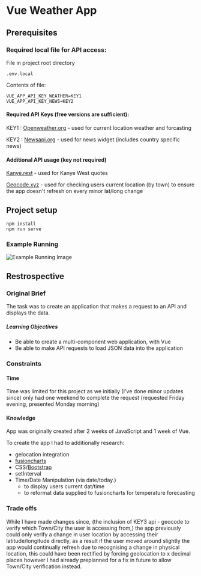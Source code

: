 # Vue Weather App

## Prerequisites

### Required local file for API access:


File in project root directory

```
.env.local
``` 

Contents of file:

```
VUE_APP_API_KEY_WEATHER=KEY1
VUE_APP_API_KEY_NEWS=KEY2
```

#### Required API Keys (free versions are sufficient):

KEY1 : [Openweather.org](https://openweathermap.org/api) - used for current location weather and forcasting

KEY2 : [Newsapi.org](https://newsapi.org/) - used for news widget (includes country specific news)

#### Additional API usage (key not required)

[Kanye.rest](https://kanye.rest) - used for Kanye West quotes

[Geocode.xyz](https://geocode.xyz/api) - used for checking users current location (by town) to ensure the app doesn't refresh on every minor lat/long change

## Project setup

```
npm install
npm run serve
```

### Example Running

![Example Running Image](https://i.imgur.com/7Kfc30G.png)

## Restrospective

### Original Brief

The task was to create an application that makes a request to an API and displays the data.

##### Learning Objectives

- Be able to create a multi-component web application, with Vue
- Be able to make API requests to load JSON data into the application

### Constraints

#### Time

Time was limited for this project as we initially (I've done minor updates since) only had one weekend to complete the request (requested Friday evening, presented Monday morning)

#### Knowledge

App was originally created after 2 weeks of JavaScript and 1 week of Vue.

To create the app I had to additionally research:

- gelocation integration
- [fusioncharts](https://www.fusioncharts.com/)
- CSS/[Bootstrap](https://getbootstrap.com/)
- setInterval
- Time/Date Manipulation (via date/today.)
	- to display users current dat/time
	- to reformat data supplied to fusioncharts for temperature forecasting

### Trade offs

While I have made changes since, (the inclusion of KEY3 api - geocode to verify which Town/City the user is accessing from,) the app previously could only verify a change in user location by accessing their latitude/longitude directly, as a result if the user moved around slightly the app would continually refresh due to recognising a change in physical location, this could have been rectified by forcing geolocation to x decimal places however I had already preplanned for a fix in future to allow Town/City verification instead.
